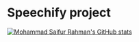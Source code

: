 # Speechify project
[![Mohammad Saifur Rahman's GitHub stats](https://github-readme-stats.vercel.app/api/top-langs?username=saifurrahman1193&hide=stylus,blade,jupyter%20notebook,python,css,shell,batchfile,dockerfile,typescript&theme=algolia&show_icons=true)](https://github.com/saifurrahman1193)
